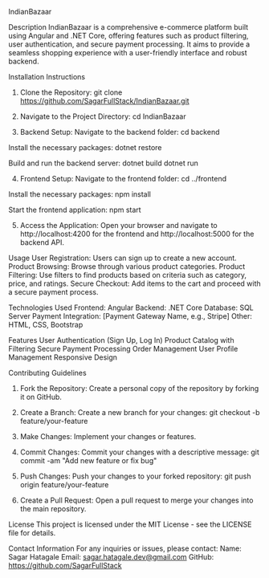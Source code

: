 IndianBazaar

Description
IndianBazaar is a comprehensive e-commerce platform built using Angular and .NET Core, offering features such as product filtering, user authentication, and secure payment processing. It aims to provide a seamless shopping experience with a user-friendly interface and robust backend.

Installation Instructions

1. Clone the Repository:
	git clone https://github.com/SagarFullStack/IndianBazaar.git

2. Navigate to the Project Directory:
	cd IndianBazaar

3. Backend Setup:
Navigate to the backend folder:
	cd backend

Install the necessary packages:
	dotnet restore

Build and run the backend server:
	dotnet build
	dotnet run

4. Frontend Setup:
Navigate to the frontend folder:
	cd ../frontend

Install the necessary packages:
	npm install

Start the frontend application:
	npm start

5. Access the Application:
Open your browser and navigate to http://localhost:4200 for the frontend and http://localhost:5000 for the backend API.

Usage
User Registration: Users can sign up to create a new account.
Product Browsing: Browse through various product categories.
Product Filtering: Use filters to find products based on criteria such as category, price, and ratings.
Secure Checkout: Add items to the cart and proceed with a secure payment process.

Technologies Used
Frontend: Angular
Backend: .NET Core
Database: SQL Server
Payment Integration: [Payment Gateway Name, e.g., Stripe]
Other: HTML, CSS, Bootstrap

Features
User Authentication (Sign Up, Log In)
Product Catalog with Filtering
Secure Payment Processing
Order Management
User Profile Management
Responsive Design

Contributing Guidelines
1. Fork the Repository: Create a personal copy of the repository by forking it on GitHub.

2. Create a Branch: Create a new branch for your changes:
	git 	checkout -b feature/your-feature

3. Make Changes: Implement your changes or features.

4. Commit Changes: Commit your changes with a descriptive message:
git commit -am "Add new feature or fix bug"

5. Push Changes: Push your changes to your forked repository:
git push origin feature/your-feature

6. Create a Pull Request: Open a pull request to merge your changes into the main repository.

License
This project is licensed under the MIT License - see the LICENSE file for details.

Contact Information
For any inquiries or issues, please contact:
Name: Sagar Hatagale
Email: sagar.hatagale.dev@gmail.com
GitHub: https://github.com/SagarFullStack
